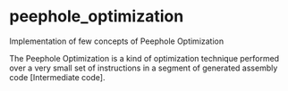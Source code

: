 # peephole_optimization
Implementation of few concepts of Peephole Optimization

The Peephole Optimization is a kind of optimization technique performed over a very small set of instructions in a segment of generated assembly code [Intermediate code].
